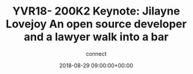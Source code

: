 ---
amazon_s3_presentation_url: None
amazon_s3_video_url: None
author: connect
categories:
- yvr18
comments: false
date: '2018-08-29 09:00:00+00:00'
layout: resource-post
session_id: YVR18-200K2
session_track: Keynote
slideshare_presentation_url: None
speakers: None
title: 'YVR18- 200K2 Keynote: Jilayne Lovejoy An open source developer and a lawyer
  walk into a bar'
youtube_video_url: None
---